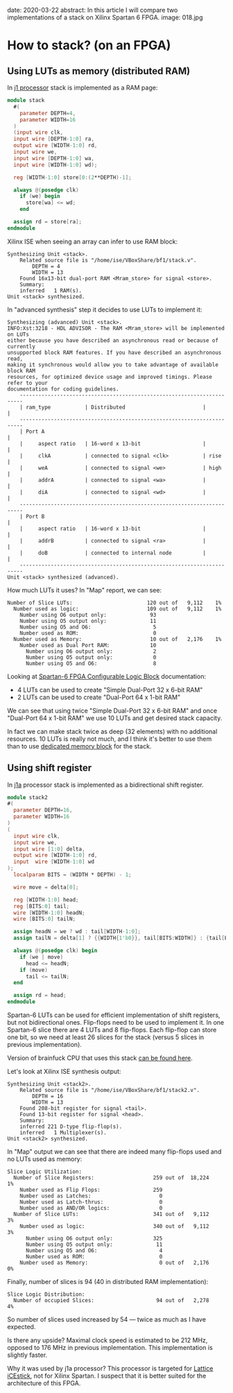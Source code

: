 date: 2020-03-22
abstract: In this article I will compare two implementations of a stack on Xilinx Spartan 6 FPGA.
image: 018.jpg

# How to stack? (on an FPGA)

## Using LUTs as memory (distributed RAM)

In [j1 processor](https://github.com/jamesbowman/j1)
stack is implemented as a RAM page:
```Verilog
module stack
  #(
    parameter DEPTH=4,
    parameter WIDTH=16
  )
  (input wire clk,
  input wire [DEPTH-1:0] ra,
  output wire [WIDTH-1:0] rd,
  input wire we,
  input wire [DEPTH-1:0] wa,
  input wire [WIDTH-1:0] wd);

  reg [WIDTH-1:0] store[0:(2**DEPTH)-1];

  always @(posedge clk)
    if (we) begin
      store[wa] <= wd;
    end

  assign rd = store[ra];
endmodule
```

Xilinx ISE when seeing an array can infer to use RAM block:
```
Synthesizing Unit <stack>.
    Related source file is "/home/ise/VBoxShare/bf1/stack.v".
        DEPTH = 4
        WIDTH = 13
    Found 16x13-bit dual-port RAM <Mram_store> for signal <store>.
    Summary:
	inferred   1 RAM(s).
Unit <stack> synthesized.
```

In "advanced synthesis" step it decides to use LUTs to implement it:
```
Synthesizing (advanced) Unit <stack>.
INFO:Xst:3218 - HDL ADVISOR - The RAM <Mram_store> will be implemented on LUTs
either because you have described an asynchronous read or because of currently
unsupported block RAM features. If you have described an asynchronous read,
making it synchronous would allow you to take advantage of available block RAM
resources, for optimized device usage and improved timings. Please refer to your
documentation for coding guidelines.
    -----------------------------------------------------------------------
    | ram_type           | Distributed                         |          |
    -----------------------------------------------------------------------
    | Port A                                                              |
    |     aspect ratio   | 16-word x 13-bit                    |          |
    |     clkA           | connected to signal <clk>           | rise     |
    |     weA            | connected to signal <we>            | high     |
    |     addrA          | connected to signal <wa>            |          |
    |     diA            | connected to signal <wd>            |          |
    -----------------------------------------------------------------------
    | Port B                                                              |
    |     aspect ratio   | 16-word x 13-bit                    |          |
    |     addrB          | connected to signal <ra>            |          |
    |     doB            | connected to internal node          |          |
    -----------------------------------------------------------------------
Unit <stack> synthesized (advanced).
```

How much LUTs it uses? In "Map" report, we can see:
```
Number of Slice LUTs:                        120 out of   9,112    1%
  Number used as logic:                      109 out of   9,112    1%
    Number using O6 output only:              93
    Number using O5 output only:              11
    Number using O5 and O6:                    5
    Number used as ROM:                        0
  Number used as Memory:                      10 out of   2,176    1%
    Number used as Dual Port RAM:             10
      Number using O6 output only:             2
      Number using O5 output only:             0
      Number using O5 and O6:                  8
```

Looking at [Spartan-6 FPGA Configurable Logic Block](https://www.xilinx.com/support/documentation/user_guides/ug384.pdf) documentation:

* 4 LUTs can be used to create "Simple Dual-Port 32 x 6-bit RAM"
* 2 LUTs can be used to create "Dual-Port 64 x 1-bit RAM"

We can see that using twice "Simple Dual-Port 32 x 6-bit RAM" and once
"Dual-Port 64 x 1-bit RAM" we use 10 LUTs and get desired stack capacity.

In fact we can make stack twice as deep (32 elements) with no additional
resources. 10 LUTs is really not much, and I think it's better to use them
than to use [dedicated memory block](https://www.xilinx.com/support/documentation/user_guides/ug383.pdf) for the stack.

## Using shift register

In [j1a](https://github.com/jamesbowman/swapforth/tree/master/j1a) processor
stack is implemented as a bidirectional shift register.

```Verilog
module stack2
#(
  parameter DEPTH=16,
  parameter WIDTH=16
)
(
  input wire clk,
  input wire we,
  input wire [1:0] delta,
  output wire [WIDTH-1:0] rd,
  input  wire [WIDTH-1:0] wd
);
  localparam BITS = (WIDTH * DEPTH) - 1;

  wire move = delta[0];

  reg [WIDTH-1:0] head;
  reg [BITS:0] tail;
  wire [WIDTH-1:0] headN;
  wire [BITS:0] tailN;

  assign headN = we ? wd : tail[WIDTH-1:0];
  assign tailN = delta[1] ? {{WIDTH{1'b0}}, tail[BITS:WIDTH]} : {tail[BITS-WIDTH:0], head};

  always @(posedge clk) begin
    if (we | move)
      head <= headN;
    if (move)
      tail <= tailN;
  end

  assign rd = head;
endmodule
```

Spartan-6 LUTs can be used for efficient implementation of shift registers,
but not bidirectional ones. Flip-flops need to be used to implement it.
In one Spartan-6 slice there are 4 LUTs and 8 flip-flops. Each flip-flop
can store one bit, so we need at least 26 slices for the stack (versus 5
slices in previous implementation).

Version of brainfuck CPU that uses this stack [can be found here](https://github.com/tocisz/brainfuck_machine/tree/stack2).

Let's look at Xilinx ISE synthesis output:
```
Synthesizing Unit <stack2>.
    Related source file is "/home/ise/VBoxShare/bf1/stack2.v".
        DEPTH = 16
        WIDTH = 13
    Found 208-bit register for signal <tail>.
    Found 13-bit register for signal <head>.
    Summary:
	inferred 221 D-type flip-flop(s).
	inferred   1 Multiplexer(s).
Unit <stack2> synthesized.
```

In "Map" output we can see that there are indeed many flip-flops used
and no LUTs used as memory:
```
Slice Logic Utilization:
  Number of Slice Registers:                   259 out of  18,224    1%
    Number used as Flip Flops:                 259
    Number used as Latches:                      0
    Number used as Latch-thrus:                  0
    Number used as AND/OR logics:                0
  Number of Slice LUTs:                        341 out of   9,112    3%
    Number used as logic:                      340 out of   9,112    3%
      Number using O6 output only:             325
      Number using O5 output only:              11
      Number using O5 and O6:                    4
      Number used as ROM:                        0
    Number used as Memory:                       0 out of   2,176    0%
```

Finally, number of slices is 94 (40 in distributed RAM implementation):
```
Slice Logic Distribution:
  Number of occupied Slices:                    94 out of   2,278    4%
```
So number of slices used increased by 54 &mdash; twice as much as I have expected.

Is there any upside? Maximal clock speed is estimated to be 212 MHz,
opposed to 176 MHz in previous implementation. This implementation
is slightly faster.

Why it was used by j1a processor? This processor is targeted for
[Lattice iCEstick](http://www.latticesemi.com/icestick), not for
Xilinx Spartan. I suspect that it is better suited for the architecture
of this FPGA.
